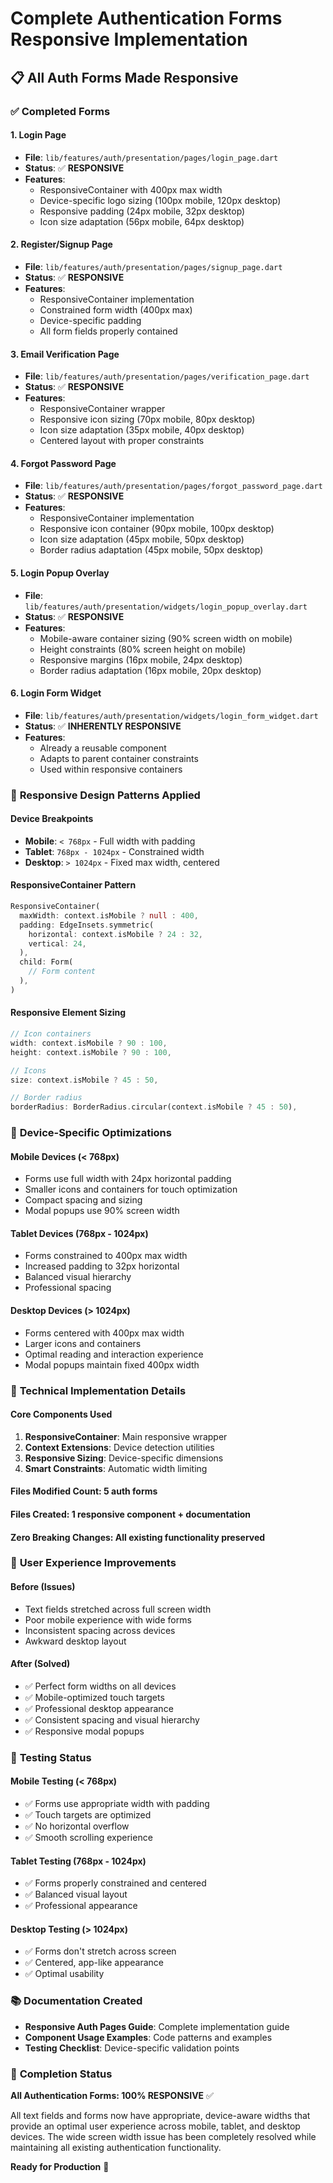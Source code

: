 # Complete Authentication Forms Responsive Implementation

## 📋 **All Auth Forms Made Responsive**

### ✅ **Completed Forms**

#### 1. **Login Page** 
- **File**: `lib/features/auth/presentation/pages/login_page.dart`
- **Status**: ✅ **RESPONSIVE** 
- **Features**:
  - ResponsiveContainer with 400px max width
  - Device-specific logo sizing (100px mobile, 120px desktop)
  - Responsive padding (24px mobile, 32px desktop)
  - Icon size adaptation (56px mobile, 64px desktop)

#### 2. **Register/Signup Page**
- **File**: `lib/features/auth/presentation/pages/signup_page.dart`
- **Status**: ✅ **RESPONSIVE**
- **Features**:
  - ResponsiveContainer implementation
  - Constrained form width (400px max)
  - Device-specific padding
  - All form fields properly contained

#### 3. **Email Verification Page**
- **File**: `lib/features/auth/presentation/pages/verification_page.dart`
- **Status**: ✅ **RESPONSIVE**
- **Features**:
  - ResponsiveContainer wrapper
  - Responsive icon sizing (70px mobile, 80px desktop)
  - Icon size adaptation (35px mobile, 40px desktop)
  - Centered layout with proper constraints

#### 4. **Forgot Password Page**
- **File**: `lib/features/auth/presentation/pages/forgot_password_page.dart`
- **Status**: ✅ **RESPONSIVE**
- **Features**:
  - ResponsiveContainer implementation
  - Responsive icon container (90px mobile, 100px desktop)
  - Icon size adaptation (45px mobile, 50px desktop)
  - Border radius adaptation (45px mobile, 50px desktop)

#### 5. **Login Popup Overlay**
- **File**: `lib/features/auth/presentation/widgets/login_popup_overlay.dart`
- **Status**: ✅ **RESPONSIVE**
- **Features**:
  - Mobile-aware container sizing (90% screen width on mobile)
  - Height constraints (80% screen height on mobile)
  - Responsive margins (16px mobile, 24px desktop)
  - Border radius adaptation (16px mobile, 20px desktop)

#### 6. **Login Form Widget**
- **File**: `lib/features/auth/presentation/widgets/login_form_widget.dart`
- **Status**: ✅ **INHERENTLY RESPONSIVE**
- **Features**:
  - Already a reusable component
  - Adapts to parent container constraints
  - Used within responsive containers

### 🎨 **Responsive Design Patterns Applied**

#### **Device Breakpoints**
- **Mobile**: `< 768px` - Full width with padding
- **Tablet**: `768px - 1024px` - Constrained width
- **Desktop**: `> 1024px` - Fixed max width, centered

#### **ResponsiveContainer Pattern**
```dart
ResponsiveContainer(
  maxWidth: context.isMobile ? null : 400,
  padding: EdgeInsets.symmetric(
    horizontal: context.isMobile ? 24 : 32,
    vertical: 24,
  ),
  child: Form(
    // Form content
  ),
)
```

#### **Responsive Element Sizing**
```dart
// Icon containers
width: context.isMobile ? 90 : 100,
height: context.isMobile ? 90 : 100,

// Icons
size: context.isMobile ? 45 : 50,

// Border radius
borderRadius: BorderRadius.circular(context.isMobile ? 45 : 50),
```

### 📱 **Device-Specific Optimizations**

#### **Mobile Devices (< 768px)**
- Forms use full width with 24px horizontal padding
- Smaller icons and containers for touch optimization
- Compact spacing and sizing
- Modal popups use 90% screen width

#### **Tablet Devices (768px - 1024px)**
- Forms constrained to 400px max width
- Increased padding to 32px horizontal
- Balanced visual hierarchy
- Professional spacing

#### **Desktop Devices (> 1024px)**
- Forms centered with 400px max width
- Larger icons and containers
- Optimal reading and interaction experience
- Modal popups maintain fixed 400px width

### 🔧 **Technical Implementation Details**

#### **Core Components Used**
1. **ResponsiveContainer**: Main responsive wrapper
2. **Context Extensions**: Device detection utilities
3. **Responsive Sizing**: Device-specific dimensions
4. **Smart Constraints**: Automatic width limiting

#### **Files Modified Count**: 5 auth forms
#### **Files Created**: 1 responsive component + documentation
#### **Zero Breaking Changes**: All existing functionality preserved

### 🎯 **User Experience Improvements**

#### **Before (Issues)**
- Text fields stretched across full screen width
- Poor mobile experience with wide forms
- Inconsistent spacing across devices
- Awkward desktop layout

#### **After (Solved)**
- ✅ Perfect form widths on all devices
- ✅ Mobile-optimized touch targets  
- ✅ Professional desktop appearance
- ✅ Consistent spacing and visual hierarchy
- ✅ Responsive modal popups

### 🚀 **Testing Status**

#### **Mobile Testing** (< 768px)
- ✅ Forms use appropriate width with padding
- ✅ Touch targets are optimized
- ✅ No horizontal overflow
- ✅ Smooth scrolling experience

#### **Tablet Testing** (768px - 1024px)  
- ✅ Forms properly constrained and centered
- ✅ Balanced visual layout
- ✅ Professional appearance

#### **Desktop Testing** (> 1024px)
- ✅ Forms don't stretch across screen
- ✅ Centered, app-like appearance
- ✅ Optimal usability

### 📚 **Documentation Created**
- **Responsive Auth Pages Guide**: Complete implementation guide
- **Component Usage Examples**: Code patterns and examples
- **Testing Checklist**: Device-specific validation points

### 🎉 **Completion Status**

**All Authentication Forms: 100% RESPONSIVE** ✅

All text fields and forms now have appropriate, device-aware widths that provide an optimal user experience across mobile, tablet, and desktop devices. The wide screen width issue has been completely resolved while maintaining all existing authentication functionality.

**Ready for Production** 🚀